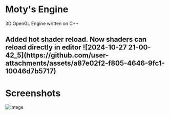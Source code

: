 # Moty's Engine
3D OpenGL Engine written on C++

<h2>
  Added hot shader reload. Now shaders can reload directly in editor
  ![2024-10-27 21-00-42_5](https://github.com/user-attachments/assets/a87e02f2-f805-4646-9fc1-10046d7b5717)

</h2>


<h1>Screenshots</h1>

![image](https://github.com/user-attachments/assets/b7f9a112-8ab4-43d9-840d-876e816224e8)
